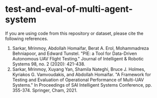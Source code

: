 # test-and-eval-of-multi-agent-system
If you are using code from this repository or dataset, please cite the following references.
1. Sarkar, Mrinmoy, Abdollah Homaifar, Berat A. Erol, Mohammadreza Behniapoor, and Edward Tunstel. "PIE: a Tool for Data-Driven Autonomous UAV Flight Testing." Journal of Intelligent & Robotic Systems 98, no. 2 (2020): 421-438.
2. Sarkar, Mrinmoy, Xuyang Yan, Shamila Nateghi, Bruce J. Holmes, Kyriakos G. Vamvoudakis, and Abdollah Homaifar. "A Framework for Testing and Evaluation of Operational Performance of Multi-UAV Systems." In Proceedings of SAI Intelligent Systems Conference, pp. 355-374. Springer, Cham, 2021.
